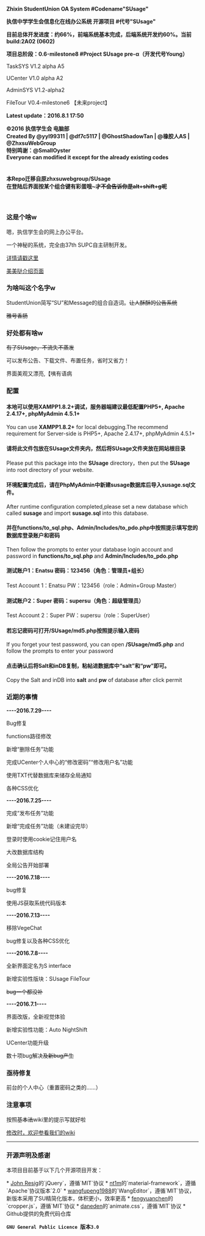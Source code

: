<b>Zhixin StudentUnion OA System #Codename"SUsage" </b>

<b>执信中学学生会信息化在线办公系统 开源项目 #代号"SUsage" </b>

<b>目前总体开发进度：约66%，前端系统基本完成，后端系统开发约60%。当前build:2A02 (0602)</b>

<b>项目总阶段：0.6-milestone8 #Project SUsage pre-α（开发代号Young）</b>

<p>TaskSYS V1.2 alpha A5</p>
<p>UCenter V1.0 alpha A2</p>
<p>AdminSYS V1.2-alpha2</p>
<p>FileTour V0.4-milestone6 【未来project】</p>
<p><b>Latest update：2016.8.1 17:50</b></p>
<b>©2016 执信学生会 电脑部</b>
<br>
<b>Created By @yyl99311 | @df7c5117 | @GhostShadowTan | @橡胶人AS | @ZhxsuWebGroup</b>
<br>
<b>特别鸣谢：@SmallOyster</b>
<br>
<b>Everyone can modified it except for the already existing codes </b>
<br>
<br>
<h4>本Repo迁移自原zhxsuwebgroup/SUsage<br>在登陆后界面按某个组合键有彩蛋哦~<s>才不会告诉你是alt+shift+g呢</s></h4>
<br>
<h3>这是个啥w</h3>
  <p>嗯，执信学生会的网上办公平台。</p>
  <p>一个神秘的系统，完全由37th SUPC自主研制开发。</p><a href="https://github.com/zhxsu/SUsage/wiki/Susage-%7C-%E6%A6%82%E8%BF%B0" target="_blank">详情请戳这里</a>
  
<a href="http://zhxsu.github.io/SUsage/" target="_blank">美美哒介绍页面</a>

<h3>为啥叫这个名字w</h3>
  <p>StudentUnion简写“SU”和Message的组合自造词。<s>让人酥酥的公告系统</s></p>
  <p><s>雅号香肠</s></p>
<h3>好处都有啥w</h3>
  <s>有了SUsage，不流失不蒸发</s>
  <p>可以发布公告、下载文件、布置任务，省时又省力！</p>
  <p>界面美观又漂亮,【咦有语病</p>
<h3>配置</h3>
  <h4><p>本地可以使用<b>XAMPP1.8.2+</b>调试，服务器端建议最低配置PHP5+, Apache 2.4.17+, phpMyAdmin 4.5.1+</p></h4>
  <p>You can use <b>XAMPP1.8.2+</b> for local debugging.The recommend requirement for Server-side is PHP5+, Apache 2.4.17+, phpMyAdmin 4.5.1+</p>
  <h4><p>请将此文件包<b>放在SUsage文件夹内</b>，然后<b>将SUsage文件夹放在网站根目录</b></p></h4>
  <p>Please put this package into the <b>SUsage</b> directory，then put the <b>SUsage</b> into root directory of your website.</b>
  <h4><p>环境配置完成后，请在PhpMyAdmin中新建susage数据库后导入susage.sql文件。</p></h4>
  <p>After runtime configuration completed,please set a new database which called <b>susage</b> and import <b>susage.sql</b> into this database.</p>
  <h4><p>并在<b>functions/to_sql.php、Admin/Includes/to_pdo.php</b>中按照提示填写您的数据库登录账户和密码</p></h4>
  <p>Then follow the prompts to enter your database login account and password in <b>functions/to_sql.php </b>and <b> Admin/Includes/to_pdo.php</b>
  <h4><p>测试账户1：Enatsu 密码：123456（角色：管理员+组长）</p></h4>
  <p>Test Account 1：Enatsu PW：123456（role：Admin+Group Master）</p>
  <h4><p>测试账户2：Super 密码：supersu（角色：超级管理员）</p></h4>
  <p>Test Account 2：Super PW：supersu（role：SuperUser）</p>
  <h4><p><b>若忘记密码可打开/SUsage/md5.php按照提示输入密码</b></p></h4>
  <p>If you forget your test password, you can open <b>/SUsage/md5.php</b> and follow the prompts to enter your password</p>
  <h4><p><b>点击确认后将Salt和inDB复制，粘帖进数据库中“salt”和“pw”即可。</b></p></h4>
  <p>Copy the Salt and inDB into <b>salt</b> and <b>pw</b> of database after click permit</p>
<h3>近期的事情</h3>
<p><b>----2016.7.29----</b></p>
  <p>Bug修复</p>
  <p>functions路径修改</p>
  <p>新增“删除任务”功能</p>
  <p>完成UCenter个人中心的“修改密码”“修改用户名”功能</p>
  <p>使用TXT代替数据库来储存全局通知</p>
  <p>各种CSS优化</p>
<p><b>----2016.7.25----</b></p>
  <p>完成“发布任务”功能</p>
  <p>新增“完成任务”功能（未建设完毕）</p>
  <p>登录时使用cookie记住用户名</p>
  <p>大改数据库结构</p>
  <p>全局公告开始部署</p>
<p><b>----2016.7.18----</b></p>
  <p>bug修复</p>
  <p>使用JS获取系统代码版本</p>
<p><b>----2016.7.13----</b></p>
  <p>移除VegeChat</p>
  <p>bug修复以及各种CSS优化</p>
<p><b>----2016.7.8----</b></p>
  <p>全新界面定名为S interface</p>
  <p>新增实验性版块：SUsage FileTour</p>
  <s>bug一个都没补</s>
<p><b>----2016.7.1----</b></p>
  <p>界面改版，全新视觉体验</p>
  <p>新增实验性功能：Auto NightShift</p>
  <p>UCenter功能升级</p>
  <p>数十项bug解决<s>及新bug产生</s></p>

<h3>亟待修复</h3>
  <p>前台的个人中心（重置密码之类的……）</p>
<h3>注意事项</h3>
  <p>按照<s>基本法</s>wiki里的提示写就好啦</p>
  <a href="https://github.com/zhxsu/susage/wiki" target="_blank">修改时，欢迎参看我们的wiki</a>
<hr></hr>
<h3>开源声明及感谢</h3>
  <p>本项目目前基于以下几个开源项目开发：</p>
* <a href="https://jquery.org/" target="_blank">John Resig</a>的`jQuery`，遵循`MIT`协议
* <a href="https://github.com/nt1m/material-framework/" target="_blank">nt1m</a>的`material-framework`，遵循`Apache`协议版本`2.0`
* <a href="http://wangeditor.github.io/">wangfupeng1988</a>的`WangEditor`，遵循`MIT`协议，新版本采用了SU精简化版本，体积更小，效率更高
* <a href="https://github.com/fengyuanchen/cropper">fengyuanchen</a>的`cropper.js`，遵循`MIT`协议
* <a href="https://github.com/daneden/animate.css">daneden</a>的`animate.css`，遵循`MIT`协议
* Github提供的免费代码仓库


**`GNU General Public Licence `版本`3.0`**
